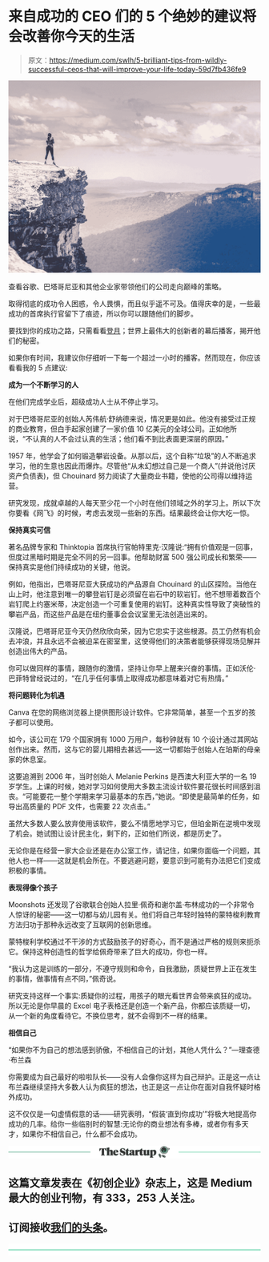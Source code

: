 # 来自成功的 CEO 们的 5 个绝妙的建议将会改善你今天的生活

> 原文：<https://medium.com/swlh/5-brilliant-tips-from-wildly-successful-ceos-that-will-improve-your-life-today-59d7fb436fe9>

![](img/b3ce31891d2801f9f2bfd42ea6dce06c.png)

查看谷歌、巴塔哥尼亚和其他企业家带领他们的公司走向巅峰的策略。

取得彻底的成功令人困惑，令人畏惧，而且似乎遥不可及。值得庆幸的是，一些最成功的首席执行官留下了痕迹，所以你可以跟随他们的脚步。

要找到你的成功之路，只需看看[登月](https://www.moonshots.io/)；世界上最伟大的创新者的幕后播客，揭开他们的秘密。

如果你有时间，我建议你仔细听一下每一个超过一小时的播客。然而现在，你应该看看我的 5 点建议:

**成为一个不断学习的人**

在他们完成学业后，超级成功人士从不停止学习。

对于巴塔哥尼亚的创始人芮伟航·舒纳德来说，情况更是如此。他没有接受过正规的商业教育，但白手起家创建了一家价值 10 亿美元的全球公司。正如他所说，“不认真的人不会过认真的生活；他们看不到比表面更深层的原因。”

1957 年，他学会了如何锻造攀岩设备。从那以后，这个自称“垃圾”的人不断追求学习，他的生意也因此而爆炸。尽管他“从未幻想过自己是一个商人”(并说他讨厌资产负债表)，但 Chouinard 努力阅读了大量商业书籍，使他的公司得以维持运营。

研究发现，成就卓越的人每天至少花一个小时在他们领域之外的学习上。所以下次你要看《网飞》的时候，考虑去发现一些新的东西。结果最终会让你大吃一惊。

**保持真实可信**

著名品牌专家和 Thinktopia 首席执行官帕特里克·汉隆说:“拥有价值观是一回事，但度过黑暗时期是完全不同的另一回事。他帮助财富 500 强公司成长和繁荣——保持真实是他们持续成功的关键，他说。

例如，他指出，巴塔哥尼亚大获成功的产品源自 Chouinard 的山区探险。当他在山上时，他注意到唯一的攀登岩钉是必须留在岩石中的软岩钉。他不想带着数百个岩钉爬上约塞米蒂，决定创造一个可重复使用的岩钉。这种真实性导致了突破性的攀岩产品，而这些产品是在纽约董事会会议室里无法创造出来的。

汉隆说，巴塔哥尼亚今天仍然欣欣向荣，因为它忠实于这些根源。员工仍然有机会去冲浪，并且永远不会被迫呆在密室里，这使得他们的决策者能够获得现场见解并创造出伟大的产品。

你可以做同样的事情，跟随你的激情，坚持让你早上醒来兴奋的事情。正如沃伦·巴菲特曾经说过的，“在几乎任何事情上取得成功都意味着对它有热情。”

**将问题转化为机遇**

Canva 在您的网络浏览器上提供图形设计软件。它非常简单，甚至一个五岁的孩子都可以使用。

如今，该公司在 179 个国家拥有 1000 万用户，每秒钟就有 10 个设计通过其网站创作出来。然而，这与它的婴儿期相去甚远——这一切都始于创始人在珀斯的母亲家的休息室。

这要追溯到 2006 年，当时创始人 Melanie Perkins 是西澳大利亚大学的一名 19 岁学生。上课的时候，她对学习如何使用大多数主流设计软件要花很长时间感到沮丧。“可能要花一整个学期来学习最基本的东西，”她说。“即使是最简单的任务，如导出高质量的 PDF 文件，也需要 22 次点击。”

虽然大多数人要么放弃使用该软件，要么不情愿地学习它，但珀金斯在逆境中发现了机会。她试图让设计民主化，剩下的，正如他们所说，都是历史了。

无论你是在经营一家大企业还是在办公室工作，请记住，如果你面临一个问题，其他人也一样——这就是机会所在。不要逃避问题，要意识到可能有办法把它们变成积极的事情。

**表现得像个孩子**

Moonshots 还发现了谷歌联合创始人拉里·佩奇和谢尔盖·布林成功的一个非常令人惊讶的秘密——这一切都与幼儿园有关。他们将自己年轻时独特的蒙特梭利教育方法归功于那种永远改变了互联网的创新思维。

蒙特梭利学校通过不干涉的方式鼓励孩子的好奇心，而不是通过严格的规则来扼杀它。保持这种创造性的哲学给佩奇带来了巨大的成功，你也一样。

“我认为这是训练的一部分，不遵守规则和命令，自我激励，质疑世界上正在发生的事情，做事情有点不同，”佩奇说。

研究支持这样一个事实:质疑你的过程，用孩子的眼光看世界会带来疯狂的成功。所以无论是你早晨的 Excel 电子表格还是创造一个新产品，你都应该质疑一切，从一个新的角度看待它。不换位思考，就不会得到不一样的结果。

**相信自己**

“如果你不为自己的想法感到骄傲，不相信自己的计划，其他人凭什么？”—理查德·布兰森

你需要成为自己最好的啦啦队长——没有人会像你这样为自己辩护。正是这一点让布兰森继续坚持大多数人认为疯狂的想法，也正是这一点让你在面对自我怀疑时格外成功。

这不仅仅是一句虚情假意的话——研究表明，“假装‘直到你成功’”将极大地提高你成功的几率。给你一些临别时的智慧:无论你的商业想法有多棒，或者你有多天才，如果你不相信自己，什么都不会成功。

[![](img/308a8d84fb9b2fab43d66c117fcc4bb4.png)](https://medium.com/swlh)

## 这篇文章发表在《初创企业》杂志上，这是 Medium 最大的创业刊物，有 333，253 人关注。

## 订阅接收[我们的头条](http://growthsupply.com/the-startup-newsletter/)。

[![](img/b0164736ea17a63403e660de5dedf91a.png)](https://medium.com/swlh)